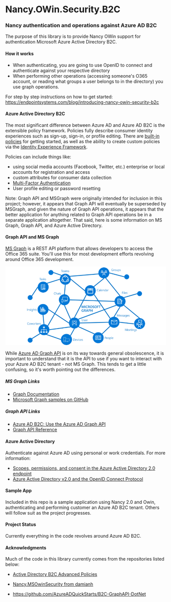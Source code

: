 # Nancy.OWin.Security.B2C

### Nancy authentication and operations against Azure AD B2C

The purpose of this library is to provide Nancy OWin support for authentication Microsoft Azure Active Directory B2C. 

#### How it works 

- When authenticating, you are going to use OpenID to connect and authenticate against your respective directory
- When performing other operations (accessing someone's O365 account, or reading what groups a user belongs to in the directory) you use graph operations. 

For step by step instructions on how to get started: https://endpointsystems.com/blog/introducing-nancy-owin-security-b2c

#### Azure Active Directory B2C

The most significant difference between Azure AD and Azure AD B2C is the extensible policy framework. Policies fully describe consumer identity experiences such as sign-up, sign-in, or profile editing. There are [built-in policies](https://docs.microsoft.com/en-us/azure/active-directory-b2c/active-directory-b2c-reference-policies) for getting started, as well as the ability to create custom policies via the [Identity Experience Framework](https://docs.microsoft.com/en-us/azure/active-directory-b2c/active-directory-b2c-overview-custom). 

Policies can include things like:

- using social media accounts (Facebook, Twitter, etc.) enterprise or local accounts for registration and access
- custom attributes for consumer data collection 
- [Multi-Factor Authentication](https://docs.microsoft.com/en-us/azure/active-directory-b2c/active-directory-b2c-reference-mfa)
- User profile editing or password resetting

Note: Graph API and MSGraph were originally intended for inclusion in this project; however, it appears that Graph API will eventually be superseded by MSGraph, and given the nature of Graph API operations, it appears that the better application for anything related to Graph API operations be in a separate application altogether. That said, here is some information on MS Graph, Graph API, and Azure Active Directory.

#### Graph API and MS Graph

[MS Graph](https://developer.microsoft.com/en-us/graph) is a REST API platform that allows developers to access the Office 365 suite. You'll use this for most development efforts revolving around Office 365 development.

![What's in the graph?](microsoft_graph.png)



While [Azure AD Graph API](https://msdn.microsoft.com/Library/Azure/Ad/Graph/howto/azure-ad-graph-api-operations-overview?f=255&MSPPError=-2147217396) is on its way towards general obsolescence, it is important to understand that it is the API to use if you want to interact with your Azure AD B2C tenant - not MS Graph. This tends to get a little confusing, so it's worth pointing out the differences. 

##### MS Graph Links

- [Graph Documentation](https://developer.microsoft.com/en-us/graph/docs/concepts/overview) 
- [Microsoft Graph samples on GitHub](https://github.com/search?q=aspnet+sample+user:microsoftgraph&type=Repositories)

##### Graph API Links

- [Azure AD B2C: Use the Azure AD Graph API](https://docs.microsoft.com/en-us/azure/active-directory-b2c/active-directory-b2c-devquickstarts-graph-dotnet)
- [Graph API Reference](https://msdn.microsoft.com/en-us/library/azure/ad/graph/api/api-catalog) 

#### Azure Active Directory

Authenticate against Azure AD using personal or work credentials. For more information:

- [Scopes, permissions, and consent in the Azure Active Directory 2.0 endpoint](https://docs.microsoft.com/en-us/azure/active-directory/develop/active-directory-v2-scopes) 
- [Azure Active Directory v2.0 and the OpenID Connect Protocol](https://docs.microsoft.com/en-us/azure/active-directory/develop/active-directory-v2-protocols-oidc)


#### Sample App

Included in this repo is a sample application using Nancy 2.0 and Owin, authenticating and performing customer an Azure AD B2C tenant. Others will follow suit as the project progresses. 

#### Project Status

Currently everything in the code revolves around Azure AD B2C. 

#### Acknowledgments

Much of the code in this library currently comes from the repositories listed below:

- [Active Directory B2C Advanced Policies](https://github.com/Azure-Samples/active-directory-b2c-advanced-policies)

- [Nancy.MSOwinSecurity from damianh](https://github.com/damianh/Nancy.MSOwinSecurity)

- https://github.com/AzureADQuickStarts/B2C-GraphAPI-DotNet

  ​